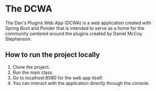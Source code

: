 # The DCWA
The Dan's Plugins Web App (DCWA) is a web application created with Spring Boot and Ponder that is intended to serve as a home for the community centered around the plugins created by Daniel McCoy Stephenson.

## How to run the project locally
1) Clone the project.
2) Run the main class.
3) Go to localhost:8080 for the web app itself.
4) You can interact with the application directly through the console.
